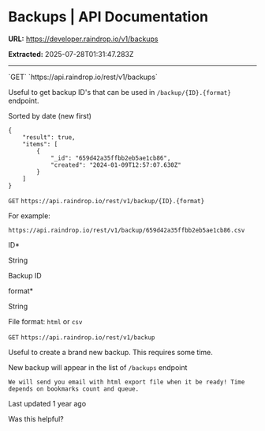 # Backups | API Documentation

**URL:** https://developer.raindrop.io/v1/backups

**Extracted:** 2025-07-28T01:31:47.283Z

---

<content>
`GET` `https://api.raindrop.io/rest/v1/backups`

Useful to get backup ID's that can be used in `/backup/{ID}.{format}` endpoint.

Sorted by date (new first)

```
{
    "result": true,
    "items": [
        {
            "_id": "659d42a35ffbb2eb5ae1cb86",
            "created": "2024-01-09T12:57:07.630Z"
        }
    ]
}
```

`GET` `https://api.raindrop.io/rest/v1/backup/{ID}.{format}`

For example:

`https://api.raindrop.io/rest/v1/backup/659d42a35ffbb2eb5ae1cb86.csv`

ID\*

String

Backup ID

format\*

String

File format: `html` or `csv`

`GET` `https://api.raindrop.io/rest/v1/backup`

Useful to create a brand new backup. This requires some time.

New backup will appear in the list of `/backups` endpoint

```
We will send you email with html export file when it be ready! Time depends on bookmarks count and queue.
```

Last updated 1 year ago

Was this helpful?
</content>